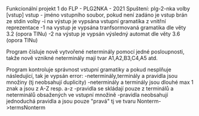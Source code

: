 Funkcionální projekt 1 do FLP - PLG2NKA - 2021
Spuštení: plg-2-nka volby [vstup]
    vstup - jméno vstupního soubor, pokud není zadáno je vstup brán ze stdin
    volby -i na výstup je vypsána vstupní gramatika z vnitřní reprezentace
          -1 na vystup je vypsána tranfsormovaná gramatika dle věty 3.2 (opora TINu)
          -2 na výstup je vypsán výsledný automat dle věty 3.6 (opora TINu)

Program čísluje nově vytvořené neterminály pomocí jedné posloupnosti, takže nově vznikné neterminály mají tvar A1,A2,B3,C4,A5 atd.

Program kontroluje správnost vstupní gramatiky a pokud nesplňuje následující, tak je vypsán error:
    -neterminály,terminály a pravidla jsou množiny (tj neobsahují duplicity)
    -neterminály a terminály jsou dlouhé max 1 znak a jsou z A-Z resp. a-z
    -pravidla se skládají pouze z terminálů a neterminálů obsažených ve vstupní množině
    -pravidla neobsahují jednoduchá pravidla a jsou pouze "pravá" tj ve tvaru Nonterm->termsNonterm
